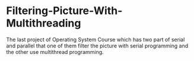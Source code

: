 # Filtering-Picture-With-Multithreading
The last project of Operating System Course which has two part of serial and parallel that one of them filter the picture with serial programming and the other use multithread programming.
